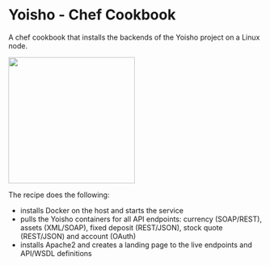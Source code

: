 # Yoisho - Chef Cookbook

A chef cookbook that installs the backends of the Yoisho project on a Linux node.

<img src="https://raw.githubusercontent.com/u1i/yoisho/master/resources/yoisho-logo.png" width="250"/>

The recipe does the following:

* installs Docker on the host and starts the service
* pulls the Yoisho containers for all API endpoints: currency (SOAP/REST), assets (XML/SOAP), fixed deposit (REST/JSON), stock quote (REST/JSON) and account (OAuth)
* installs Apache2 and creates a landing page to the live endpoints and API/WSDL definitions

